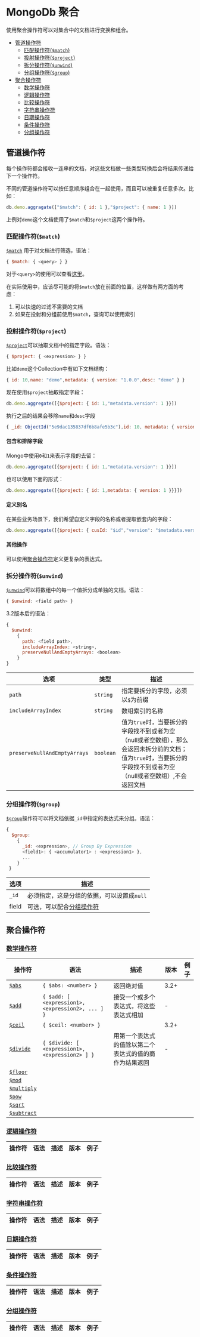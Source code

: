 # MongoDb 聚合

使用聚合操作符可以对集合中的文档进行变换和组合。

- [管道操作符](#pipe)
    - [匹配操作符(`$match`)](#match)
    - [投射操作符(`$project`)](#project)
    - [拆分操作符(`$unwind`)](#unwind)
    - [分组操作符(`$group`)](#group)
- [聚合操作符](#operation)
    - [数学操作符](#operation-math)
    - [逻辑操作符](#operation-logic)
    - [比较操作符](#operation-compare)
    - [字符串操作符](#operation-string)
    - [日期操作符](#operation-date)
    - [条件操作符](#operation-condition)
    - [分组操作符](#operation-group)

## <a id="pipe"></a>管道操作符

每个操作符都会接收一连串的文档，对这些文档做一些类型转换后会将结果传递给下一个操作符。

不同的管道操作符可以按任意顺序组合在一起使用，而且可以被重复任意多次。比如：

```js
db.demo.aggragate(["$match": { id: 1 },"$project": { name: 1 }])
```

上例对`demo`这个文档使用了`$match`和`$project`这两个操作符。

### <a id="match"></a>匹配操作符(`$match`) 

[`$match`](https://mongoing.com/docs/reference/operator/aggregation/match.html) 用于对文档进行筛选，语法：

```js
{ $match: { <query> } }
```

对于`<query>`的使用可以查看[这里](https://mongoing.com/docs/tutorial/query-documents.html#read-operations-query-argument)。

在实际使用中，应该尽可能的将`$match`放在前面的位置，这样做有两方面的考虑：

1. 可以快速的过滤不需要的文档
2. 如果在投射和分组前使用`$match`，查询可以使用索引

### <a id="project"></a>投射操作符(`$project`)

[`$project`](https://mongoing.com/docs/reference/operator/aggregation/project.html)可以抽取文档中的指定字段。语法：

```js
{ $project: { <expression> } }
```

比如`demo`这个Collection中有如下文档结构：

```js
{ id: 10,name: "demo",metadata: { version: "1.0.0",desc: "demo" } }
```

现在使用`$project`抽取指定字段：

```js
db.demo.aggregate([{$project: { id: 1,"metadata.version": 1 }}])
```

执行之后的结果会移除`name`和`desc`字段

```js
{ _id: ObjectId("5e9dac135837df6b8afe5b3c"),id: 10, metadata: { version: "1.0.0" } }
```

#### 包含和排除字段

Mongo中使用`0`和`1`来表示字段的去留：

```js
db.demo.aggregate([{$project: { id: 1,"metadata.version": 1 }}])
```

也可以使用下面的形式：

```js
db.demo.aggregate([{$project: { id: 1,metadata: { version: 1 }}}])
```

#### 定义别名

在某些业务场景下，我们希望自定义字段的名称或者提取嵌套内的字段：

```js
db.demo.aggregate([{$project: { cusId: "$id","version": "$metadata.version" }}])
```

#### 其他操作

可以使用[聚合操作符]()定义更复杂的表达式。

### <a id="unwind"></a>拆分操作符(`$unwind`)

[`$unwind`](https://mongoing.com/docs/reference/operator/aggregation/unwind.html)可以将数组中的每一个值拆分成单独的文档。语法：

```js
{ $unwind: <field path> }
```

3.2版本后的语法：

```js
{
  $unwind:
    {
      path: <field path>,
      includeArrayIndex: <string>,
      preserveNullAndEmptyArrays: <boolean>
    }
}
```
选项 | 类型 | 描述 
---|---|---
`path` | `string` | 指定要拆分的字段，必须以`$`为前缀
`includeArrayIndex` | `string` | 数组索引的名称
`preserveNullAndEmptyArrays` | `boolean` | 值为`true`时，当要拆分的字段找不到或者为空（null或者空数组），那么会返回未拆分前的文档； 值为`true`时，当要拆分的字段找不到或者为空（null或者空数组）,不会返回文档

### <a id="group"></a>分组操作符(`$group`)

[`$group`](https://docs.mongodb.com/manual/reference/operator/aggregation/group/)操作符可以将文档依据`_id`中指定的表达式来分组。语法：

```js
{
  $group:
    {
      _id: <expression>, // Group By Expression
      <field1>: { <accumulator1> : <expression1> },
      ...
    }
 }
```
选项 | 描述 
---|---
`_id` | 必须指定，这是分组的依据，可以设置成`null`
field | 可选，可以配合[分组操作符](https://docs.mongodb.com/manual/reference/operator/aggregation/group/#accumulators-group)

## <a id="operation"></a>聚合操作符

### <a href="operation-math"></a>[数学操作符](https://docs.mongodb.com/manual/reference/operator/aggregation/)

操作符 | 语法 | 描述 | 版本 | 例子
---|---|---|---|---|
[`$abs`](https://mongoing.com/docs/reference/operator/aggregation/abs.html#exp._S_abs) | `{ $abs: <number> }` | 返回绝对值 | 3.2+
[`$add`](https://mongoing.com/docs/reference/operator/aggregation/add.html#exp._S_add) | `{ $add: [ <expression1>, <expression2>, ... ] }` | 接受一个或多个表达式，将这些表达式相加 | -
[`$ceil`](https://mongoing.com/docs/reference/operator/aggregation/ceil.html#exp._S_ceil) | `{ $ceil: <number> }` | | 3.2+
[`$divide`](https://mongoing.com/docs/reference/operator/aggregation/divide.html#exp._S_divide) | `{ $divide: [ <expression1>, <expression2> ] }` | 用第一个表达式的值除以第二个表达式的值的商作为结果返回 | - | 
[`$floor`]() | | 
[`$mod`]() | 
[`$multiply`]() |
[`$pow`]() |
[`$sqrt`]() |
[`$subtract`]() |

### <a id="operation-logic"></a>[逻辑操作符](https://mongoing.com/docs/reference/operator/aggregation-boolean.html)

操作符 | 语法 | 描述 | 版本 | 例子
---|---|---|---|---|

### <a id="operation-compare"></a>[比较操作符](https://mongoing.com/docs/reference/operator/aggregation-comparison.html)

操作符 | 语法 | 描述 | 版本 | 例子
---|---|---|---|---|

### <a id="operation-string"></a>[字符串操作符](https://mongoing.com/docs/reference/operator/aggregation-string.html)

操作符 | 语法 | 描述 | 版本 | 例子
---|---|---|---|---|

### <a id="operation-string"></a>[日期操作符](https://mongoing.com/docs/reference/operator/aggregation-date.html)

操作符 | 语法 | 描述 | 版本 | 例子
---|---|---|---|---|

### <a id="operation-condition"></a>[条件操作符](https://mongoing.com/docs/reference/operator/aggregation-conditional.html)

操作符 | 语法 | 描述 | 版本 | 例子
---|---|---|---|---|

### <a id="operation-group"></a>[分组操作符](https://mongoing.com/docs/reference/operator/aggregation-group.html)

操作符 | 语法 | 描述 | 版本 | 例子
---|---|---|---|---|


